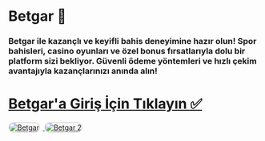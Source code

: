 # Betgar 🎰  
### Betgar ile kazançlı ve keyifli bahis deneyimine hazır olun! Spor bahisleri, casino oyunları ve özel bonus fırsatlarıyla dolu bir platform sizi bekliyor. Güvenli ödeme yöntemleri ve hızlı çekim avantajıyla kazançlarınızı anında alın!  

# <a href="https://heylink.me/denemebonusu2025/">Betgar'a Giriş İçin Tıklayın ✅</a>  

<a href="https://heylink.me/denemebonusu2025/" title="Betgar">
    <img src="https://i.ibb.co/YjtLwQ8/cats.jpg" alt="Betgar" style="max-width: 48%; border: 2px solid #ddd; border-radius: 10px; margin-right: 1%;">
</a>
<a href="https://heylink.me/denemebonusu2025/" title="Betgar">
    <img src="https://i.ibb.co/VHdrjnQ/df.jpg" alt="Betgar 2" style="max-width: 48%; border: 2px solid #ddd; border-radius: 10px;">
</a>
